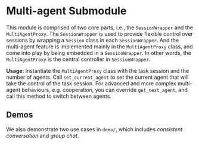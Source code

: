 # Multi-agent Submodule

This module is comprised of two core parts, i.e., the `SessionWrapper` and the `MultiAgentProxy`. The `SessionWrapper` is used to provide flexible control over sessions by wrapping a `Session` class in each `SessionWrapper`. And the multi-agent feature is implemented mainly in the `MultiAgentProxy` class, and come into play by being embedded in a `SessionWrapper`. In other words, the `MultiAgentProxy` is the central controller in `SessionWrapper`.

**Usage**: Instantiate the `MultiAgentProxy` class with the task session and the number of agents. Call `set_current_agent` to set the current agent that will take the control of the task session. For advanced and more complex multi-agent behaviours, e.g. cooperation, you can override `get_next_agent`, and call this method to switch between agents.

## Demos

We also demonstrate two use cases in `demo/`, which includes *consistent conversation* and *group chat*.
